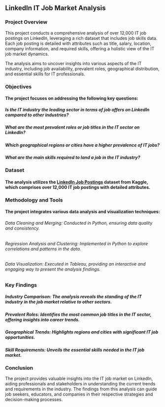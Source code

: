 
## LinkedIn IT Job Market Analysis

### Project Overview

This project conducts a comprehensive analysis of over 12,000 IT job postings on LinkedIn, leveraging a rich dataset that includes job skills data. Each job posting is detailed with attributes such as title, salary, location, company information, and required skills, offering a holistic view of the IT job market dynamics.

The analysis aims to uncover insights into various aspects of the IT industry, including job availability, prevalent roles, geographical distribution, and essential skills for IT professionals.

### Objectives

#### The project focuses on addressing the following key questions:

##### Is the IT industry the leading sector in terms of job offers on LinkedIn compared to other industries?
##### What are the most prevalent roles or job titles in the IT sector on LinkedIn?
##### Which geographical regions or cities have a higher prevalence of IT jobs?
##### What are the main skills required to land a job in the IT industry?

### Dataset

#### The analysis utilizes the [LinkedIn Job Postings](https://www.kaggle.com/datasets/arshkon/linkedin-job-postings/discussion/447654) dataset from Kaggle, which comprises over 12,000 IT job postings with detailed attributes.

### Methodology and Tools

#### The project integrates various data analysis and visualization techniques:

###### Data Cleaning and Merging: Conducted in Python, ensuring data quality and consistency.
###### Regression Analysis and Clustering: Implemented in Python to explore correlations and patterns in the data.
###### Data Visualization: Executed in Tableau, providing an interactive and engaging way to present the analysis findings.

### Key Findings

##### Industry Comparison: The analysis reveals the standing of the IT industry in the job market relative to other sectors.
##### Prevalent Roles: Identifies the most common job titles in the IT sector, offering insights into career trends.
##### Geographical Trends: Highlights regions and cities with significant IT job opportunities.
##### Skill Requirements: Unveils the essential skills needed in the IT job market.

### Conclusion

The project provides valuable insights into the IT job market on LinkedIn, aiding professionals and stakeholders in understanding the current trends and requirements in the industry. The findings from this analysis can guide job seekers, educators, and companies in their respective strategies and decision-making processes.
